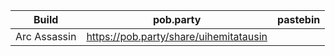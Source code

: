 Build | pob.party | pastebin
--- | --- | ---
Arc Assassin | https://pob.party/share/uihemitatausin |

